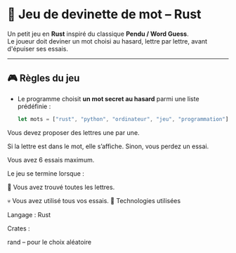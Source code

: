 # 🦀 Jeu de devinette de mot – Rust

Un petit jeu en **Rust** inspiré du classique **Pendu / Word Guess**.  
Le joueur doit deviner un mot choisi au hasard, lettre par lettre, avant d'épuiser ses essais.

---

## 🎮 Règles du jeu

- Le programme choisit **un mot secret au hasard** parmi une liste prédéfinie :
  ```rust
  let mots = ["rust", "python", "ordinateur", "jeu", "programmation"];
Vous devez proposer des lettres une par une.

Si la lettre est dans le mot, elle s’affiche.
Sinon, vous perdez un essai.

Vous avez 6 essais maximum.

Le jeu se termine lorsque :

🎉 Vous avez trouvé toutes les lettres.

💀 Vous avez utilisé tous vos essais.
🦀 Technologies utilisées

Langage : Rust

Crates :

rand
 – pour le choix aléatoire
